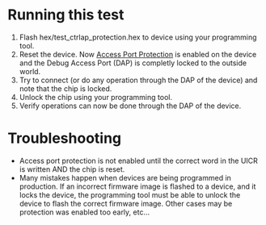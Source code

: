 # Running this test
1. Flash hex/test_ctrlap_protection.hex to device using your programming tool.
2. Reset the device. Now [Access Port Protection](https://infocenter.nordicsemi.com/topic/com.nordic.infocenter.nrf52832.ps.v1.0/dif.html?cp=1_3_0_14_1#concept_udr_mns_1s) is enabled on the device and the Debug Access Port (DAP) is completly locked to the outside world.
3. Try to connect (or do any operation through the DAP of the device) and note that the chip is locked.
4. Unlock the chip using your programming tool.
5. Verify operations can now be done through the DAP of the device.

# Troubleshooting
*  Access port protection is not enabled until the correct word in the UICR is written AND the chip is reset.
*  Many mistakes happen when devices are being programmed in production. If an incorrect firmware image is flashed to a device, and it locks the device, the programming tool must be able to unlock the device to flash the correct firmware image. Other cases may be protection was enabled too early, etc...
